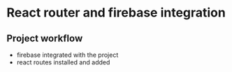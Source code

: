 # React router and firebase integration

## Project workflow 

- firebase integrated with the project
- react routes installed and added

